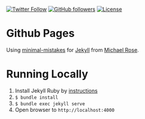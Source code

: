[![Twitter Follow](https://img.shields.io/twitter/follow/ngoanh2n.svg?style=social)](https://twitter.com/ngoanh2n)
[![GitHub followers](https://img.shields.io/github/followers/ngoanh2n.svg?style=social&label=Follow&maxAge=2592000)](https://github.com/ngoanh2n?tab=followers)
[![License](https://img.shields.io/badge/License-Apache%202.0-blue.svg)](https://opensource.org/licenses/Apache-2.0)

# Github Pages
Using [minimal-mistakes](https://github.com/mmistakes/minimal-mistakes) for [Jekyll](https://jekyllrb.com/docs/) from [Michael Rose](https://github.com/mmistakes).

# Running Locally
1. Install Jekyll Ruby by [instructions](https://jekyllrb.com/docs/installation/)
2. `$ bundle install`
3. `$ bundle exec jekyll serve`
4. Open browser to `http://localhost:4000`
